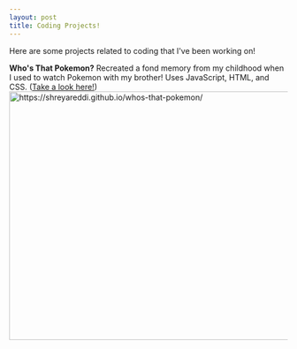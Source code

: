 ```yaml
---
layout: post
title: Coding Projects!
---
```


Here are some projects related to coding that I've been working on!

**Who's That Pokemon?**
Recreated a fond memory from my childhood when I used to watch Pokemon with my brother!
Uses JavaScript, HTML, and CSS. (<a href="https://shreyareddi.github.io/whos-that-pokemon/">Take a look here!</a>)  
<img src="https://github.com/shreyareddi/shreyareddi.github.io/blob/master/images/previewpokemon.png?raw=true" alt="https://shreyareddi.github.io/whos-that-pokemon/" style="width:600px;height: 450px;">

